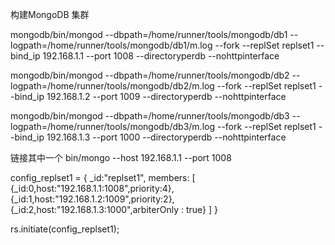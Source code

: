 构建MongoDB 集群

mongodb/bin/mongod  --dbpath=/home/runner/tools/mongodb/db1 --logpath=/home/runner/tools/mongodb/db1/m.log  --fork  --replSet  replset1  --bind_ip 192.168.1.1  --port 1008 --directoryperdb --nohttpinterface  

mongodb/bin/mongod  --dbpath=/home/runner/tools/mongodb/db2 --logpath=/home/runner/tools/mongodb/db2/m.log  --fork --replSet  replset1   --bind_ip 192.168.1.2  --port 1009 --directoryperdb --nohttpinterface 

mongodb/bin/mongod  --dbpath=/home/runner/tools/mongodb/db3 --logpath=/home/runner/tools/mongodb/db3/m.log  --fork --replSet  replset1   --bind_ip 192.168.1.3  --port 1000 --directoryperdb --nohttpinterface  


链接其中一个   bin/mongo --host 192.168.1.1 --port 1008

config_replset1 = {
_id:"replset1",
members:
[
{_id:0,host:"192.168.1.1:1008",priority:4},
{_id:1,host:"192.168.1.2:1009",priority:2},
{_id:2,host:"192.168.1.3:1000",arbiterOnly : true}
]
}

rs.initiate(config_replset1);

